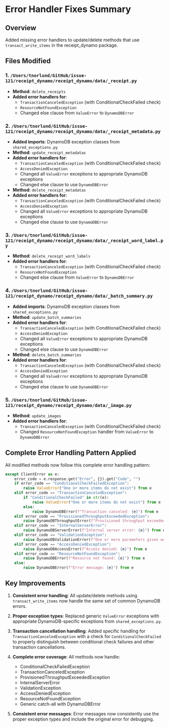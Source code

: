# Error Handler Fixes Summary

## Overview
Added missing error handlers to update/delete methods that use `transact_write_items` in the receipt_dynamo package.

## Files Modified

### 1. `/Users/tnorlund/GitHub/issue-121/receipt_dynamo/receipt_dynamo/data/_receipt.py`
- **Method**: `delete_receipts`
- **Added error handlers for**:
  - `TransactionCanceledException` (with ConditionalCheckFailed check)
  - `ResourceNotFoundException`
  - Changed else clause from `ValueError` to `DynamoDBError`

### 2. `/Users/tnorlund/GitHub/issue-121/receipt_dynamo/receipt_dynamo/data/_receipt_metadata.py`
- **Added imports**: DynamoDB exception classes from `shared_exceptions.py`
- **Method**: `update_receipt_metadatas`
- **Added error handlers for**:
  - `TransactionCanceledException` (with ConditionalCheckFailed check)
  - `AccessDeniedException`
  - Changed all `ValueError` exceptions to appropriate DynamoDB exceptions
  - Changed else clause to use `DynamoDBError`
- **Method**: `delete_receipt_metadatas`
- **Added error handlers for**:
  - `TransactionCanceledException` (with ConditionalCheckFailed check)
  - `AccessDeniedException`
  - Changed all `ValueError` exceptions to appropriate DynamoDB exceptions
  - Changed else clause to use `DynamoDBError`

### 3. `/Users/tnorlund/GitHub/issue-121/receipt_dynamo/receipt_dynamo/data/_receipt_word_label.py`
- **Method**: `delete_receipt_word_labels`
- **Added error handlers for**:
  - `TransactionCanceledException` (with ConditionalCheckFailed check)
  - `ResourceNotFoundException`
  - Changed else clause from `ValueError` to `DynamoDBError`

### 4. `/Users/tnorlund/GitHub/issue-121/receipt_dynamo/receipt_dynamo/data/_batch_summary.py`
- **Added imports**: DynamoDB exception classes from `shared_exceptions.py`
- **Method**: `update_batch_summaries`
- **Added error handlers for**:
  - `TransactionCanceledException` (with ConditionalCheckFailed check)
  - `AccessDeniedException`
  - Changed all `ValueError` exceptions to appropriate DynamoDB exceptions
  - Changed else clause to use `DynamoDBError`
- **Method**: `delete_batch_summaries`
- **Added error handlers for**:
  - `TransactionCanceledException` (with ConditionalCheckFailed check)
  - `AccessDeniedException`
  - Changed all `ValueError` exceptions to appropriate DynamoDB exceptions
  - Changed else clause to use `DynamoDBError`

### 5. `/Users/tnorlund/GitHub/issue-121/receipt_dynamo/receipt_dynamo/data/_image.py`
- **Method**: `update_images`
- **Added error handlers for**:
  - `TransactionCanceledException` (with ConditionalCheckFailed check)
  - Changed `ResourceNotFoundException` handler from `ValueError` to `DynamoDBError`

## Complete Error Handling Pattern Applied

All modified methods now follow this complete error handling pattern:

```python
except ClientError as e:
    error_code = e.response.get("Error", {}).get("Code", "")
    if error_code == "ConditionalCheckFailedException":
        raise ValueError("One or more items do not exist") from e
    elif error_code == "TransactionCanceledException":
        if "ConditionalCheckFailed" in str(e):
            raise ValueError("One or more items do not exist") from e
        else:
            raise DynamoDBError(f"Transaction canceled: {e}") from e
    elif error_code == "ProvisionedThroughputExceededException":
        raise DynamoDBThroughputError(f"Provisioned throughput exceeded: {e}") from e
    elif error_code == "InternalServerError":
        raise DynamoDBServerError(f"Internal server error: {e}") from e
    elif error_code == "ValidationException":
        raise DynamoDBValidationError(f"One or more parameters given were invalid: {e}") from e
    elif error_code == "AccessDeniedException":
        raise DynamoDBAccessError(f"Access denied: {e}") from e
    elif error_code == "ResourceNotFoundException":
        raise DynamoDBError(f"Resource not found: {e}") from e
    else:
        raise DynamoDBError(f"Error message: {e}") from e
```

## Key Improvements

1. **Consistent error handling**: All update/delete methods using `transact_write_items` now handle the same set of common DynamoDB errors.

2. **Proper exception types**: Replaced generic `ValueError` exceptions with appropriate DynamoDB-specific exceptions from `shared_exceptions.py`.

3. **Transaction cancellation handling**: Added specific handling for `TransactionCanceledException` with a check for `ConditionalCheckFailed` to properly distinguish between conditional check failures and other transaction cancellations.

4. **Complete error coverage**: All methods now handle:
   - ConditionalCheckFailedException
   - TransactionCanceledException
   - ProvisionedThroughputExceededException
   - InternalServerError
   - ValidationException
   - AccessDeniedException
   - ResourceNotFoundException
   - Generic catch-all with DynamoDBError

5. **Consistent error messages**: Error messages now consistently use the proper exception types and include the original error for debugging.

